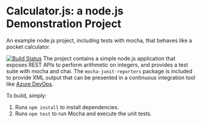 Calculator.js: a node.js Demonstration Project
==============================================
An example node.js project, including tests with mocha, that behaves like
a pocket calculator.

[![Build Status](https://castillopr.visualstudio.com/Integrating%20External%20Source%20Control%20with%20Azure%20Pipelines/_apis/build/status/crcastillocalderon.calculator?branchName=master)](https://castillopr.visualstudio.com/Integrating%20External%20Source%20Control%20with%20Azure%20Pipelines/_build/latest?definitionId=8&branchName=master)
The project contains a simple node.js application that exposes REST APIs
to perform arithmetic on integers, and provides a test suite with mocha
and chai.  The `mocha-junit-reporters` package is included to provide XML
output that can be presented in a continuous integration tool like
[Azure DevOps](https://azure.com/devops).

To build, simply:

1. Runs `npm install` to install dependencies.
2. Runs `npm test` to run Mocha and execute the unit tests.

